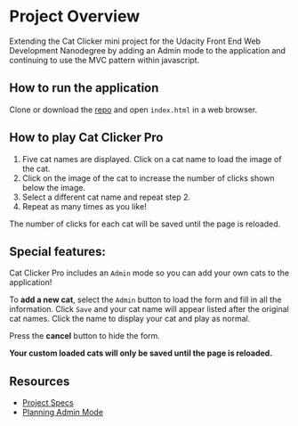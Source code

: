 # Project Overview

Extending the Cat Clicker mini project for the Udacity Front End Web Development Nanodegree by adding an Admin mode to the application and continuing to use the MVC pattern within javascript.


## How to run the application

Clone or download the [repo](https://github.com/josephine-mattina/cat-clicker) and open `index.html` in a web browser.


## How to play Cat Clicker Pro

1. Five cat names are displayed. Click on a cat name to load the image of the cat.
2. Click on the image of the cat to increase the number of clicks shown below the image. 
3. Select a different cat name and repeat step 2.
4. Repeat as many times as you like!

The number of clicks for each cat will be saved until the page is reloaded.


## Special features:

Cat Clicker Pro includes an `Admin` mode so you can add your own cats to the application!

To **add a new cat**, select the `Admin` button to load the form and fill in all the information. Click `Save` and your cat name will appear listed after the original cat names. Click the name to display your cat and play as normal.

Press the **cancel** button to hide the form.

**Your custom loaded cats will only be saved until the page is reloaded.**


## Resources

- [Project Specs](https://classroom.udacity.com/nanodegrees/nd001/parts/e4e4c31c-2348-4382-826f-caac197d6f5f/modules/4db0b091-fc81-40c2-b7f0-a4ded06480e1/lessons/3437288625/concepts/35309290390923)
- [Planning Admin Mode](https://classroom.udacity.com/nanodegrees/nd001/parts/e4e4c31c-2348-4382-826f-caac197d6f5f/modules/4db0b091-fc81-40c2-b7f0-a4ded06480e1/lessons/3437288625/concepts/34150193050923)